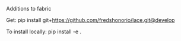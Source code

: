 Additions to fabric

Get: pip install git+https://github.com/fredshonorio/lace.git@develop

To install locally: pip install -e .
